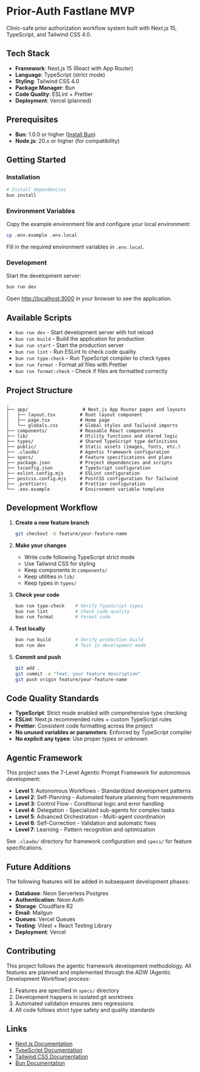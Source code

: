 # Prior-Auth Fastlane MVP

Clinic-safe prior authorization workflow system built with Next.js 15, TypeScript, and Tailwind CSS 4.0.

## Tech Stack

- **Framework**: Next.js 15 (React with App Router)
- **Language**: TypeScript (strict mode)
- **Styling**: Tailwind CSS 4.0
- **Package Manager**: Bun
- **Code Quality**: ESLint + Prettier
- **Deployment**: Vercel (planned)

## Prerequisites

- **Bun**: 1.0.0 or higher ([Install Bun](https://bun.sh/docs/installation))
- **Node.js**: 20.x or higher (for compatibility)

## Getting Started

### Installation

```bash
# Install dependencies
bun install
```

### Environment Variables

Copy the example environment file and configure your local environment:

```bash
cp .env.example .env.local
```

Fill in the required environment variables in `.env.local`.

### Development

Start the development server:

```bash
bun run dev
```

Open [http://localhost:3000](http://localhost:3000) in your browser to see the application.

## Available Scripts

- `bun run dev` - Start development server with hot reload
- `bun run build` - Build the application for production
- `bun run start` - Start the production server
- `bun run lint` - Run ESLint to check code quality
- `bun run type-check` - Run TypeScript compiler to check types
- `bun run format` - Format all files with Prettier
- `bun run format:check` - Check if files are formatted correctly

## Project Structure

```
.
├── app/                    # Next.js App Router pages and layouts
│   ├── layout.tsx         # Root layout component
│   ├── page.tsx           # Home page
│   └── globals.css        # Global styles and Tailwind imports
├── components/            # Reusable React components
├── lib/                   # Utility functions and shared logic
├── types/                 # Shared TypeScript type definitions
├── public/                # Static assets (images, fonts, etc.)
├── .claude/               # Agentic framework configuration
├── specs/                 # Feature specifications and plans
├── package.json           # Project dependencies and scripts
├── tsconfig.json          # TypeScript configuration
├── eslint.config.mjs      # ESLint configuration
├── postcss.config.mjs     # PostCSS configuration for Tailwind
├── .prettierrc            # Prettier configuration
└── .env.example           # Environment variable template
```

## Development Workflow

1. **Create a new feature branch**
   ```bash
   git checkout -b feature/your-feature-name
   ```

2. **Make your changes**
   - Write code following TypeScript strict mode
   - Use Tailwind CSS for styling
   - Keep components in `components/`
   - Keep utilities in `lib/`
   - Keep types in `types/`

3. **Check your code**
   ```bash
   bun run type-check    # Verify TypeScript types
   bun run lint          # Check code quality
   bun run format        # Format code
   ```

4. **Test locally**
   ```bash
   bun run build         # Verify production build
   bun run dev           # Test in development mode
   ```

5. **Commit and push**
   ```bash
   git add .
   git commit -m "feat: your feature description"
   git push origin feature/your-feature-name
   ```

## Code Quality Standards

- **TypeScript**: Strict mode enabled with comprehensive type checking
- **ESLint**: Next.js recommended rules + custom TypeScript rules
- **Prettier**: Consistent code formatting across the project
- **No unused variables or parameters**: Enforced by TypeScript compiler
- **No explicit any types**: Use proper types or unknown

## Agentic Framework

This project uses the 7-Level Agentic Prompt Framework for autonomous development:

- **Level 1**: Autonomous Workflows - Standardized development patterns
- **Level 2**: Self-Planning - Automated feature planning from requirements
- **Level 3**: Control Flow - Conditional logic and error handling
- **Level 4**: Delegation - Specialized sub-agents for complex tasks
- **Level 5**: Advanced Orchestration - Multi-agent coordination
- **Level 6**: Self-Correction - Validation and automatic fixes
- **Level 7**: Learning - Pattern recognition and optimization

See `.claude/` directory for framework configuration and `specs/` for feature specifications.

## Future Additions

The following features will be added in subsequent development phases:

- **Database**: Neon Serverless Postgres
- **Authentication**: Neon Auth
- **Storage**: Cloudflare R2
- **Email**: Mailgun
- **Queues**: Vercel Queues
- **Testing**: Vitest + React Testing Library
- **Deployment**: Vercel

## Contributing

This project follows the agentic framework development methodology. All features are planned and implemented through the ADW (Agentic Development Workflow) process:

1. Features are specified in `specs/` directory
2. Development happens in isolated git worktrees
3. Automated validation ensures zero regressions
4. All code follows strict type safety and quality standards

## Links

- [Next.js Documentation](https://nextjs.org/docs)
- [TypeScript Documentation](https://www.typescriptlang.org/docs/)
- [Tailwind CSS Documentation](https://tailwindcss.com/docs)
- [Bun Documentation](https://bun.sh/docs)
